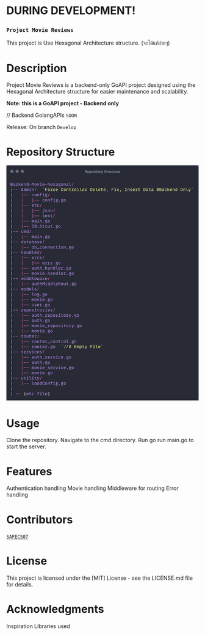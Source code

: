 # DURING DEVELOPMENT!

### `Project Movie Reviews`

This project is Use Hexagonal Architecture structure. (จะได้แก้ง่ายๆ)

# Description
Project Movie Reviews is a backend-only GoAPI project designed using the Hexagonal Architecture structure for easier maintenance and scalability.

**Note: this is a GoAPI project - Backend only**

// Backend GolangAPIs `SOON`

Release: On branch `Develop`

# Repository Structure

![Screenshot](./image/Repository%20Structure.png)

# Usage
Clone the repository.
Navigate to the cmd directory.
Run go run main.go to start the server.

# Features
Authentication handling
Movie handling
Middleware for routing
Error handling

# Contributors
[`SAFECS07`](https://github.com/nanthachaics07)

# License
This project is licensed under the [MIT] License - see the LICENSE.md file for details.

# Acknowledgments
Inspiration
Libraries used